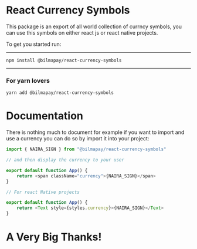 # React Currency Symbols

This package is an export of all world collection of currncy symbols, you can use this symbols on either react js or react native projects.

To get you started run:

---

`npm install @bilmapay/react-currency-symbols`

---

### For yarn lovers

`yarn add @bilmapay/react-currency-symbols`

# Documentation

There is nothing much to document for example if you want to import and use a currency you can do so by import it into your project:

```js
import { NAIRA_SIGN } from "@bilmapay/react-currency-symbols"

// and then display the currency to your user

export default function App() {
	return <span className="currency">{NAIRA_SIGN}</span>
}

// For react Native projects

export default function App() {
	return <Text style={styles.currency}>{NAIRA_SIGN}</Text>
}
```

# A Very Big Thanks!
